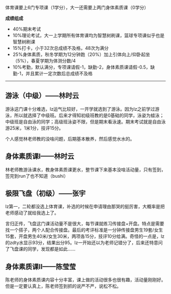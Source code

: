 
体育课要上6门专项课（1学分），大一还需要上两门身体素质课（0学分）

**成绩组成**

- 40%期末考试
- 10%理论考试，大一上学期所有体育课均为智慧树刷课，篮球专项课似乎也是智慧树刷课
- 15%打卡，小于32次总成绩不及格，48次为满分
- 25%身体素质，秋冬学期为12分钟跑（20%）加上引体向上/仰卧起坐（5%），春夏学期为体测分数/4
- 10%考勤，默认满分，专项课请假-1，缺勤-2，身体素质课请假-0.5，缺勤-1，并且累计一定次数后总成绩不及格
---
## 游泳（中级）——林时云

游泳这门课十分难选，lz运气比较好，一开学就选到了游泳。因为lz之前学过游泳，所以就选择了中级班。后来才得知初级班教的是0基础的同学，泳姿为蛙泳；中级班是自由泳的同学；高级班泳姿不限，但是期末看泳速。期末考试就是自由泳游25米，1米1分，技评15分。

个人感觉林老师教的没啥问题，后期基本散养，然后感觉水水的。

## 身体素质课I——林时云

林老师教游泳课水，教身体素质课更水，整节课下来基本没啥活动量，只有签到，签完到run了也不知道（bushi）

## 极限飞盘（初级）——张宇

lz第一，二轮都没选上体育课，补选的时候在申请理由那哭的挺厉害，大概率是把老师感动了就给我选上了。

言归正传，飞盘这门课活动量不是很大，每节课就练习传接盘+开盘。特点是需要找一个搭子，两个人配合传接盘。最后的考评标准是一分钟传接盘男生19套/女生15套，开盘男生40米/女生30米，两项各15分，技评10分给满。奇怪的一点是，lz的zdty水显示93分，结果出分95。lz一开始还以为老师记错分了，后来还特意问了飞盘课的同学，发现都是如此……

## 身体素质课II——陈莹莹

陈老师的身体素质课内容十分丰富，课上做的活动很多也很有趣，活动量刚刚好。但是一定要认真上，陈老师签到抓的说严不严，说松不松。